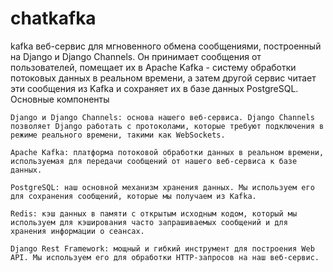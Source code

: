 # chatkafka
kafka
веб-сервис для мгновенного обмена сообщениями, построенный на Django и Django Channels. Он принимает сообщения от пользователей, помещает их в Apache Kafka - систему обработки потоковых данных в реальном времени, а затем другой сервис читает эти сообщения из Kafka и сохраняет их в базе данных PostgreSQL.
Основные компоненты

    Django и Django Channels: основа нашего веб-сервиса. Django Channels позволяет Django работать с протоколами, которые требуют подключения в режиме реального времени, такими как WebSockets.

    Apache Kafka: платформа потоковой обработки данных в реальном времени, используемая для передачи сообщений от нашего веб-сервиса к базе данных.

    PostgreSQL: наш основной механизм хранения данных. Мы используем его для сохранения сообщений, которые мы получаем из Kafka.

    Redis: кэш данных в памяти с открытым исходным кодом, который мы используем для кэширования часто запрашиваемых сообщений и для хранения информации о сеансах.

    Django Rest Framework: мощный и гибкий инструмент для построения Web API. Мы используем его для обработки HTTP-запросов на наш веб-сервис.
